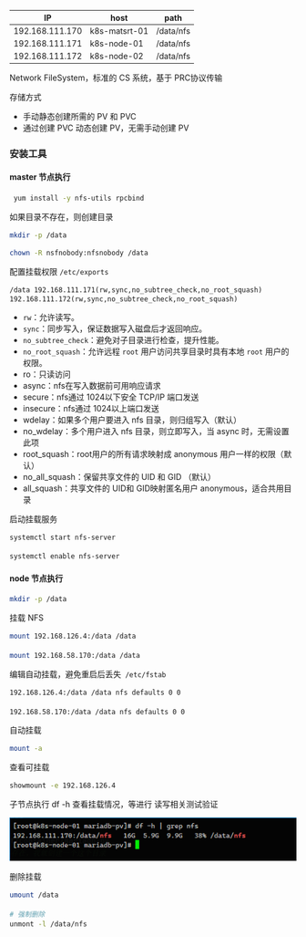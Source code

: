 | IP              | host          | path      |
| --------------- | ------------- | --------- |
| 192.168.111.170 | k8s-matsrt-01 | /data/nfs |
| 192.168.111.171 | k8s-node-01   | /data/nfs |
| 192.168.111.172 | k8s-node-02   | /data/nfs |



Network FileSystem，标准的 CS 系统，基于 PRC协议传输

存储方式

+ 手动静态创建所需的 PV 和 PVC
+ 通过创建 PVC 动态创建 PV，无需手动创建 PV



### 安装工具

#### master 节点执行

```sh
 yum install -y nfs-utils rpcbind
```

如果目录不存在，则创建目录

```sh
mkdir -p /data
```

```sh
chown -R nsfnobody:nfsnobody /data
```



配置挂载权限 `/etc/exports`

```
/data 192.168.111.171(rw,sync,no_subtree_check,no_root_squash)  192.168.111.172(rw,sync,no_subtree_check,no_root_squash)
```

- `rw`：允许读写。
- `sync`：同步写入，保证数据写入磁盘后才返回响应。
- `no_subtree_check`：避免对子目录进行检查，提升性能。
- `no_root_squash`：允许远程 `root` 用户访问共享目录时具有本地 `root` 用户的权限。
- ro：只读访问
- async：nfs在写入数据前可用响应请求
- secure：nfs通过 1024以下安全 TCP/IP 端口发送
- insecure：nfs通过 1024以上端口发送
- wdelay：如果多个用户要进入 nfs 目录，则归组写入（默认）
- no_wdelay：多个用户进入 nfs 目录，则立即写入，当 async 时，无需设置此项
- root_squash：root用户的所有请求映射成 anonymous 用户一样的权限（默认）
- no_all_squash：保留共享文件的 UID 和 GID （默认）
- all_squash：共享文件的 UID和 GID映射匿名用户 anonymous，适合共用目录

启动挂载服务

```sh
systemctl start nfs-server

systemctl enable nfs-server
```



#### node 节点执行

```sh
mkdir -p /data
```

挂载 NFS

```sh
mount 192.168.126.4:/data /data

mount 192.168.58.170:/data /data
```

编辑自动挂载，避免重启后丢失` /etc/fstab`

```sh
192.168.126.4:/data /data nfs defaults 0 0

192.168.58.170:/data /data nfs defaults 0 0
```

自动挂载

```sh
mount -a
```



查看可挂载

```sh
showmount -e 192.168.126.4
```





子节点执行 df -h 查看挂载情况，等进行 读写相关测试验证

![image-20241229195841153](images/NFS挂载共享目录/image-20241229195841153.png)



删除挂载

```sh
umount /data

# 强制删除
unmont -l /data/nfs
```



